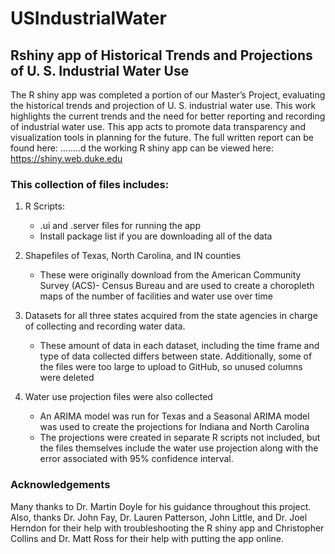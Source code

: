 # USIndustrialWater
## Rshiny app of Historical Trends and Projections of U. S. Industrial Water Use

The R shiny app was completed a portion of our Master’s Project, evaluating the historical trends and projection of U. S. industrial water use. This work highlights the current trends and the need for better reporting and recording of industrial water use. This app acts to promote data transparency and visualization tools in planning for the future. The full written report can be found here: ……..d the working R shiny app can be viewed here: https://shiny.web.duke.edu

### This collection of files includes:
1. R Scripts:
   - .ui and .server files for running the app
   - Install package list if you are downloading all of the data

2.	Shapefiles of Texas, North Carolina, and IN counties
    - These were originally download from the American Community Survey (ACS)- Census Bureau and are used to create a choropleth maps of         the number of facilities and water use over time

3.	Datasets for all three states acquired from the state agencies in charge of collecting and recording water data. 
    - These amount of data in each dataset, including the time frame and type of data collected differs between state. Additionally, some         of the files were too large to upload to GitHub, so unused columns were deleted

4.	Water use projection files were also collected
    - An ARIMA model was run for Texas and a Seasonal ARIMA model was used to create the projections for Indiana and North Carolina
    - The projections were created in separate R scripts not included, but the files themselves include the water use projection along           with the error associated with 95% confidence interval. 
 
### Acknowledgements
Many thanks to Dr. Martin Doyle for his guidance throughout this project. Also, thanks Dr. John Fay, Dr. Lauren Patterson, John Little, and Dr. Joel Herndon for their help with troubleshooting the R shiny app and Christopher Collins and Dr. Matt Ross for their help with putting the app online.     
